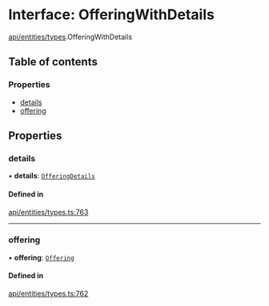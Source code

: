 # Interface: OfferingWithDetails

[api/entities/types](../wiki/api.entities.types).OfferingWithDetails

## Table of contents

### Properties

- [details](../wiki/api.entities.types.OfferingWithDetails#details)
- [offering](../wiki/api.entities.types.OfferingWithDetails#offering)

## Properties

### details

• **details**: [`OfferingDetails`](../wiki/api.entities.Offering.types.OfferingDetails)

#### Defined in

[api/entities/types.ts:763](https://github.com/PolymeshAssociation/polymesh-sdk/blob/9a8715021/src/api/entities/types.ts#L763)

___

### offering

• **offering**: [`Offering`](../wiki/api.entities.Offering.Offering)

#### Defined in

[api/entities/types.ts:762](https://github.com/PolymeshAssociation/polymesh-sdk/blob/9a8715021/src/api/entities/types.ts#L762)
